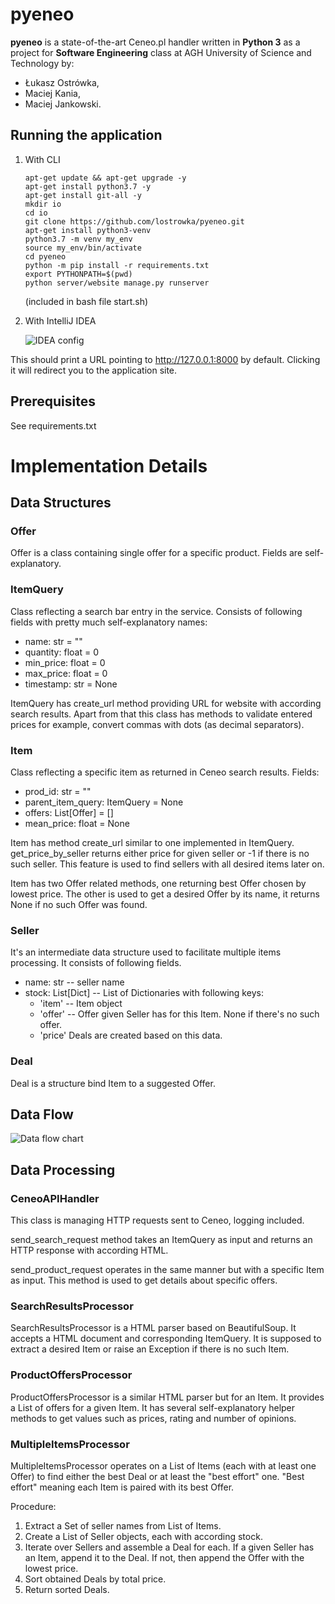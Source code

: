 # pyeneo

**pyeneo** is a state-of-the-art Ceneo.pl handler written in **Python 3** as a project for **Software Engineering** 
class at AGH University of Science and Technology by:

* Łukasz Ostrówka,
* Maciej Kania,
* Maciej Jankowski.

## Running the application
   1. With CLI 
         
         ```sudo su <br/>
         apt-get update && apt-get upgrade -y  
         apt-get install python3.7 -y
         apt-get install git-all -y
         mkdir io
         cd io
         git clone https://github.com/lostrowka/pyeneo.git
         apt-get install python3-venv
         python3.7 -m venv my_env
         source my_env/bin/activate
         cd pyeneo
         python -m pip install -r requirements.txt
         export PYTHONPATH=$(pwd)
         python server/website manage.py runserver
         ```
         
         (included in bash file start.sh)
         
   2. With IntelliJ IDEA
      
      ![IDEA config](https://github.com/lostrowka/pyeneo/blob/master/images/idea_config.png)
      
This should print a URL pointing to http://127.0.0.1:8000 by default. Clicking it will redirect you to the application site.
         

## Prerequisites
   See requirements.txt
   

# Implementation Details

## Data Structures

### Offer
Offer is a class containing single offer for a specific product. Fields are self-explanatory.

### ItemQuery
Class reflecting a search bar entry in the service. Consists of following fields with pretty much self-explanatory 
names:
* name: str = ""
* quantity: float = 0
* min_price: float = 0
* max_price: float = 0
* timestamp: str = None

ItemQuery has create_url method providing URL for website with according search results.
Apart from that this class has methods to validate entered prices for example, convert commas with dots (as decimal 
separators).

### Item
Class reflecting a specific item as returned in Ceneo search results. Fields:
* prod_id: str = ""
* parent_item_query: ItemQuery = None
* offers: List[Offer] = []
* mean_price: float = None

Item has method create_url similar to one implemented in ItemQuery.
get_price_by_seller returns either price for given seller or -1 if there is no such seller. This feature is used to 
find sellers with all desired items later on.

Item has two Offer related methods, one returning best Offer chosen by lowest price.
The other is used to get a desired Offer by its name, it returns None if no such Offer was found.

### Seller
It's an intermediate data structure used to facilitate multiple items processing. It consists of following fields.
* name: str -- seller name
* stock: List[Dict] -- List of Dictionaries with following keys:
    * 'item' -- Item object
    * 'offer' -- Offer given Seller has for this Item. None if there's no such offer.
    * 'price'
Deals are created based on this data.

### Deal
Deal is a structure bind Item to a suggested Offer.

## Data Flow

![Data flow chart](https://github.com/lostrowka/pyeneo/blob/master/images/data_flow.png)


## Data Processing

### CeneoAPIHandler
This class is managing HTTP requests sent to Ceneo, logging included.

send_search_request method takes an ItemQuery as input and returns an HTTP response with according HTML.

send_product_request operates in the same manner but with a specific Item as input. This method is used to get 
details about specific offers.

### SearchResultsProcessor
SearchResultsProcessor is a HTML parser based on BeautifulSoup. It accepts a HTML document and corresponding 
ItemQuery. It is supposed to extract a desired Item or raise an Exception if there is no such Item.

### ProductOffersProcessor
ProductOffersProcessor is a similar HTML parser but for an Item. It provides a List of offers for a given Item.
It has several self-explanatory helper methods to get values such as prices, rating and number of opinions.

### MultipleItemsProcessor
MultipleItemsProcessor operates on a List of Items (each with at least one Offer) to find either the best Deal or at
 least the "best effort" one. "Best effort" meaning each Item is paired with its best Offer.
 
Procedure:
1. Extract a Set of seller names from List of Items.
2. Create a List of Seller objects, each with according stock. 
3. Iterate over Sellers and assemble a Deal for each.
    If a given Seller has an Item, append it to the Deal. If not, then append the Offer with the lowest price.
4. Sort obtained Deals by total price.
5. Return sorted Deals.


